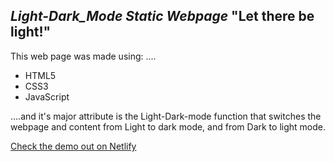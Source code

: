 ## *Light-Dark_Mode Static Webpage* "Let there be light!"

This web page was made using: .... 
* HTML5
* CSS3
* JavaScript

....and it's major attribute is the Light-Dark-mode function that switches the webpage and content from Light to dark mode, and from Dark to light mode.

[Check the demo out on Netlify](cranky-poitras-f4caf5.netlify.app/)
